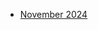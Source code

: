 <!-- toc -->

- [November 2024](https://github.com/linusjf/BIAY/blob/main/November2024.md)

<!-- tocstop -->
